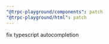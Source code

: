 ```yaml
---
"@trpc-playground/components": patch
"@trpc-playground/html": patch
---
```


fix typescript autocompletion
